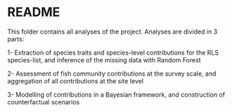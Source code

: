 # README

This folder contains all analyses of the project.
Analyses are divided in 3 parts:

1- Extraction of species traits and species-level contributions for the RLS species-list,
    and inference of the missing data with Random Forest
    
2- Assessment of fish community contributions at the survey scale, and aggregation
    of all contributions at the site level
    
3- Modelling of contributions in a Bayesian framework, and construction of
    counterfactual scenarios
